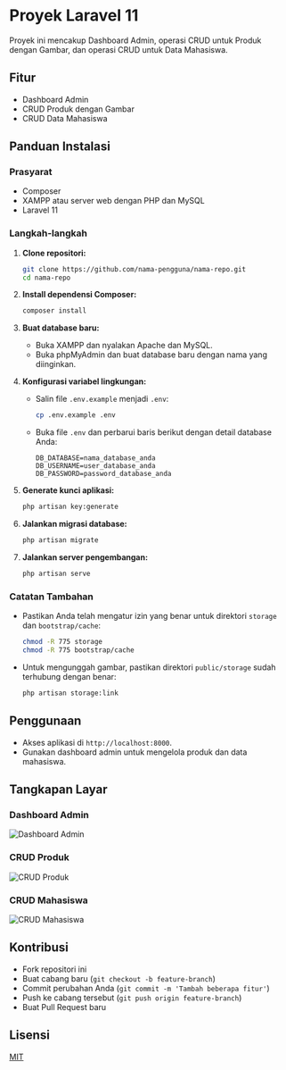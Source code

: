 # Proyek Laravel 11

Proyek ini mencakup Dashboard Admin, operasi CRUD untuk Produk dengan Gambar, dan operasi CRUD untuk Data Mahasiswa.

## Fitur
- Dashboard Admin
- CRUD Produk dengan Gambar
- CRUD Data Mahasiswa

## Panduan Instalasi

### Prasyarat
- Composer
- XAMPP atau server web dengan PHP dan MySQL
- Laravel 11

### Langkah-langkah

1. **Clone repositori:**
    ```bash
    git clone https://github.com/nama-pengguna/nama-repo.git
    cd nama-repo
    ```

2. **Install dependensi Composer:**
    ```bash
    composer install
    ```

3. **Buat database baru:**
    - Buka XAMPP dan nyalakan Apache dan MySQL.
    - Buka phpMyAdmin dan buat database baru dengan nama yang diinginkan.

4. **Konfigurasi variabel lingkungan:**
    - Salin file `.env.example` menjadi `.env`:
        ```bash
        cp .env.example .env
        ```
    - Buka file `.env` dan perbarui baris berikut dengan detail database Anda:
        ```env
        DB_DATABASE=nama_database_anda
        DB_USERNAME=user_database_anda
        DB_PASSWORD=password_database_anda
        ```

5. **Generate kunci aplikasi:**
    ```bash
    php artisan key:generate
    ```

6. **Jalankan migrasi database:**
    ```bash
    php artisan migrate
    ```

7. **Jalankan server pengembangan:**
    ```bash
    php artisan serve
    ```

### Catatan Tambahan
- Pastikan Anda telah mengatur izin yang benar untuk direktori `storage` dan `bootstrap/cache`:
    ```bash
    chmod -R 775 storage
    chmod -R 775 bootstrap/cache
    ```

- Untuk mengunggah gambar, pastikan direktori `public/storage` sudah terhubung dengan benar:
    ```bash
    php artisan storage:link
    ```

## Penggunaan
- Akses aplikasi di `http://localhost:8000`.
- Gunakan dashboard admin untuk mengelola produk dan data mahasiswa.

## Tangkapan Layar

### Dashboard Admin
![Dashboard Admin](images/create-produk.jpg)

### CRUD Produk
![CRUD Produk](images/show-produk.jpg)

### CRUD Mahasiswa
![CRUD Mahasiswa](images/edit-produk.jpg)

## Kontribusi
- Fork repositori ini
- Buat cabang baru (`git checkout -b feature-branch`)
- Commit perubahan Anda (`git commit -m 'Tambah beberapa fitur'`)
- Push ke cabang tersebut (`git push origin feature-branch`)
- Buat Pull Request baru

## Lisensi
[MIT](https://choosealicense.com/licenses/mit/)

